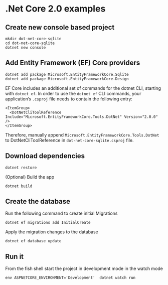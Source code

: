 # .Net Core 2.0 examples #

## Create new console based project ##

    mkdir dot-net-core-sqlite
    cd dot-net-core-sqlite
    dotnet new console

## Add Entity Framework (EF) Core providers ##

    dotnet add package Microsoft.EntityFrameworkCore.Sqlite
    dotnet add package Microsoft.EntityFrameworkCore.Design

EF Core includes an additional set of commands for the dotnet CLI, starting with `dotnet ef`. In order to use the `dotnet ef` CLI commands, your application’s `.csproj` file needs to contain the following entry:

    <ItemGroup>
      <DotNetCliToolReference Include="Microsoft.EntityFrameworkCore.Tools.DotNet" Version="2.0.0" />
    </ItemGroup>

Therefore, manually append `Microsoft.EntityFrameworkCore.Tools.DotNet` to DotNetCliToolReference in `dot-net-core-sqlite.csproj` file.

## Download dependencies ##

    dotnet restore

(Optional) Build the app

    dotnet build

## Create the database ##

Run the following command to create initial Migrations

    dotnet ef migrations add InitialCreate

Apply the migration changes to the database

    dotnet ef database update

## Run it ##

From the fish shell start the project in development mode in the watch mode

    env ASPNETCORE_ENVIRONMENT='Development'  dotnet watch run
